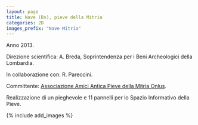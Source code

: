 ```yaml
---
layout: page
title: Nave (Bs), pieve della Mitria
categories: 2D
images_prefix: "Nave Mitria"
---
```


Anno 2013.

Direzione scientifica: A. Breda, Soprintendenza per i Beni Archeologici della Lombardia.

In collaborazione con: R. Pareccini.

Committente: [Associazione Amici Antica Pieve della Mitria Onlus](http://www.pievemitria.org/html/frame.html).

Realizzazione di un pieghevole e 11 pannelli per lo Spazio Informativo della Pieve.

{% include add_images %}
